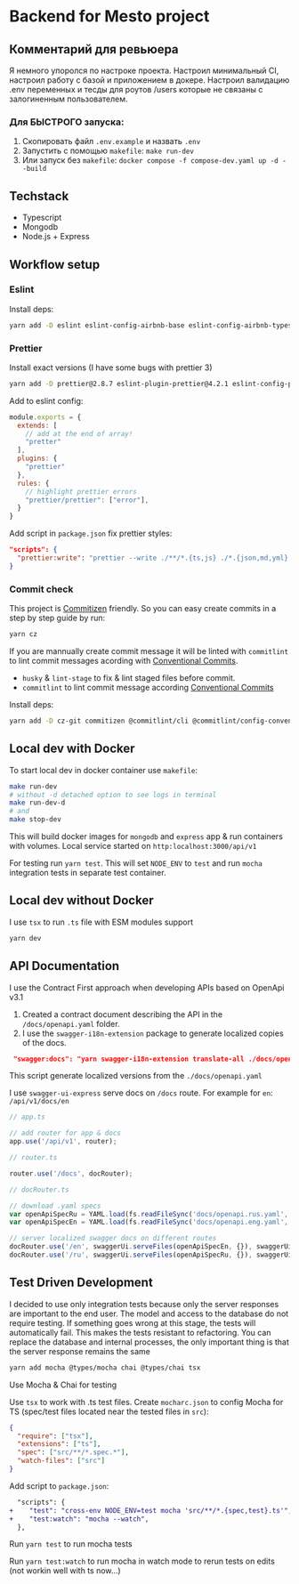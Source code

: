 # Backend for Mesto project

## Комментарий для ревьюера

Я немного упоролся по настроке проекта. Настроил минимальный CI, настроил работу с базой и
приложением в докере. Настроил валидацию .env переменных и тесды для роутов /users которые не
связаны с залогиненным пользователем.

### Для БЫСТРОГО запуска:

1. Скопировать файл `.env.example` и назвать `.env`
2. Запустить с помощью `makefile`: `make run-dev`
3. Или запуск без `makefile`: `docker compose -f compose-dev.yaml up -d --build`

## Techstack

- Typescript
- Mongodb
- Node.js + Express

## Workflow setup

### Eslint

Install deps:

```bash
yarn add -D eslint eslint-config-airbnb-base eslint-config-airbnb-typescript @typescript-eslint/eslint-plugin @typescript-eslint/parser eslint-import-resolver-typescript eslint-plugin-import
```

### Prettier

Install exact versions (I have some bugs with prettier 3)

```bash
yarn add -D prettier@2.8.7 eslint-plugin-prettier@4.2.1 eslint-config-prettier
```

Add to eslint config:

```js
module.exports = {
  extends: [
    // add at the end of array!
    "pretter"
  ],
  plugins: {
    "prettier"
  },
  rules: {
    // highlight prettier errors
    "prettier/prettier": ["error"],
  }
}
```

Add script in `package.json` fix prettier styles:

```json
"scripts": {
  "prettier:write": "prettier --write ./**/*.{ts,js} ./*.{json,md,yml} -l",
}
```

### Commit check

This project is [Commitizen](https://www.npmjs.com/package/commitizen?activeTab=readme) friendly. So
you can easy create commits in a step by step guide by run:

```bash
yarn cz
```

If you are mannually create commit message it will be linted with `commitlint` to lint commit
messages acording with [Conventional Commits](https://www.conventionalcommits.org/en/v1.0.0/).

- `husky` & `lint-stage` to fix & lint staged files before commit.
- `commitlint` to lint commit message according
  [Conventional Commits](https://www.conventionalcommits.org/en/v1.0.0/)

Install deps:

```bash
yarn add -D cz-git commitizen @commitlint/cli @commitlint/config-conventional @commitlint/format
```

## Local dev with Docker

To start local dev in docker container use `makefile`:

```bash
make run-dev
# without -d detached option to see logs in terminal
make run-dev-d
# and
make stop-dev
```

This will build docker images for `mongodb` and `express` app & run containers with volumes. Local
service started on `http:localhost:3000/api/v1`

For testing run `yarn test`. This will set `NODE_ENV` to `test` and run `mocha` integration tests in
separate test container.

## Local dev without Docker

I use `tsx` to run `.ts` file with ESM modules support

```bash
yarn dev
```

## API Documentation

I use the Contract First approach when developing APIs based on OpenApi v3.1

1. Created a contract document describing the API in the `/docs/openapi.yaml` folder.
2. I use the `swagger-i18n-extension` package to generate localized copies of the docs.

```json
 "swagger:docs": "yarn swagger-i18n-extension translate-all ./docs/openapi.yaml"
```

This script generate localized versions from the `./docs/openapi.yaml`

I use `swagger-ui-express` serve docs on `/docs` route. For example for `en`: `/api/v1/docs/en`

```ts
// app.ts

// add router for app & docs
app.use('/api/v1', router);

// router.ts

router.use('/docs', docRouter);

// docRouter.ts

// download .yaml specs
var openApiSpecRu = YAML.load(fs.readFileSync('docs/openapi.rus.yaml', 'utf-8'));
var openApiSpecEn = YAML.load(fs.readFileSync('docs/openapi.eng.yaml', 'utf-8'));

// server localized swagger docs on different routes
docRouter.use('/en', swaggerUi.serveFiles(openApiSpecEn, {}), swaggerUi.setup(openApiSpecEn));
docRouter.use('/ru', swaggerUi.serveFiles(openApiSpecRu, {}), swaggerUi.setup(openApiSpecRu));
```

## Test Driven Development

I decided to use only integration tests because only the server responses are important to the end
user. The model and access to the database do not require testing. If something goes wrong at this
stage, the tests will automatically fail. This makes the tests resistant to refactoring. You can
replace the database and internal processes, the only important thing is that the server response
remains the same

```bash
yarn add mocha @types/mocha chai @types/chai tsx
```

Use Mocha & Chai for testing

Use `tsx` to work with .ts test files. Create `mocharc.json` to config Mocha for TS (spec/test files
located near the tested files in `src`):

```json
{
  "require": ["tsx"],
  "extensions": ["ts"],
  "spec": ["src/**/*.spec.*"],
  "watch-files": ["src"]
}
```

Add script to `package.json`:

```diff
  "scripts": {
+    "test": "cross-env NODE_ENV=test mocha 'src/**/*.{spec,test}.ts'",
+    "test:watch": "mocha --watch",
  },
```

Run `yarn test` to run mocha tests

Run `yarn test:watch` to run mocha in watch mode to rerun tests on edits (not workin well with ts
now...)
